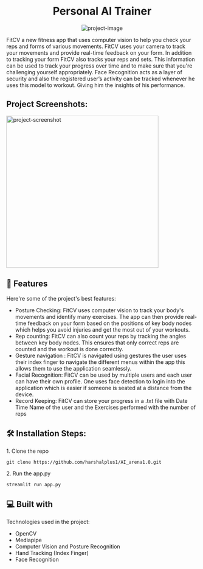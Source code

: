 <h1 align="center" id="title">Personal AI Trainer</h1>

<p align="center"><img src="https://socialify.git.ci/harshalplus1/AI_arena1.0/image?language=1&amp;name=1&amp;owner=1&amp;pattern=Formal%20Invitation&amp;stargazers=1&amp;theme=Dark" alt="project-image"></p>

<p id="description">FitCV a new fitness app that uses computer vision to help you check your reps and forms of various movements. FitCV uses your camera to track your movements and provide real-time feedback on your form. In addition to tracking your form FitCV also tracks your reps and sets. This information can be used to track your progress over time and to make sure that you're challenging yourself appropriately. Face Recognition acts as a layer of security and also the registered user’s activity can be tracked whenever he uses this model to workout. Giving him the insights of his performance.</p>

<h2>Project Screenshots:</h2>

<img src="https://snipboard.io/LawYne.jpg" alt="project-screenshot" width="400" height="400/">

  
  
<h2>🧐 Features</h2>

Here're some of the project's best features:

*   Posture Checking: FitCV uses computer vision to track your body's movements and identify many exercises. The app can then provide real-time feedback on your form based on the positions of key body nodes which helps you avoid injuries and get the most out of your workouts.
*   Rep counting: FitCV can also count your reps by tracking the angles between key body nodes. This ensures that only correct reps are counted and the workout is done correctly.
*   Gesture navigation : FitCV is navigated using gestures the user uses their index finger to navigate the different menus within the app this allows them to use the application seamlessly.
*   Facial Recognition: FitCV can be used by multiple users and each user can have their own profile. One uses face detection to login into the application which is easier if someone is seated at a distance from the device.
*   Record Keeping: FitCV can store your progress in a .txt file with Date Time Name of the user and the Exercises performed with the number of reps

<h2>🛠️ Installation Steps:</h2>

<p>1. Clone the repo</p>

```
git clone https://github.com/harshalplus1/AI_arena1.0.git
```

<p>2. Run the app.py</p>

```
streamlit run app.py
```

  
  
<h2>💻 Built with</h2>

Technologies used in the project:

*   OpenCV
*   Mediapipe
*   Computer Vision and Posture Recognition
*   Hand Tracking (Index Finger)
*   Face Recognition
